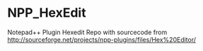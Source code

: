 # NPP_HexEdit
Notepad++ Plugin Hexedit
Repo with sourcecode from http://sourceforge.net/projects/npp-plugins/files/Hex%20Editor/
